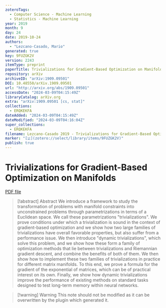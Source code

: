 ```yaml
---
zoteroTags:
  - Computer Science - Machine Learning
  - Statistics - Machine Learning
year: 2019
month: 9
day: 24
date: 2019-10-24
authors:
  - "Lezcano-Casado, Mario"
generated: true
key: 9FUZGK2V
version: 2243
itemType: preprint
paperTitle: Trivializations for Gradient-Based Optimization on Manifolds
repository: arXiv
archiveID: "arXiv:1909.09501"
DOI: 10.48550/arXiv.1909.09501
url: "http://arxiv.org/abs/1909.09501"
accessDate: "2024-03-09T04:15:49Z"
libraryCatalog: arXiv.org
extra: "arXiv:1909.09501 [cs, stat]"
collections:
  - ERQKEKFA
dateAdded: "2024-03-09T04:15:49Z"
dateModified: "2024-03-09T04:16:04Z"
super_collections:
  - ERQKEKFA
filename: Lezcano-Casado 2019 - Trivializations for Gradient-Based Optimization on Manifolds.pdf
marker: "[🇿](zotero://select/library/items/9FUZGK2V)"
publish: true
---
```

# Trivializations for Gradient-Based Optimization on Manifolds

[PDF file](/Papers/PDFs/Lezcano-Casado%202019%20-%20Trivializations%20for%20Gradient-Based%20Optimization%20on%20Manifolds.pdf)

> [!abstract] Abstract
> We introduce a framework to study the transformation of problems with manifold constraints into unconstrained problems through parametrizations in terms of a Euclidean space. We call these parametrizations "trivializations". We prove conditions under which a trivialization is sound in the context of gradient-based optimization and we show how two large families of trivializations have overall favorable properties, but also suffer from a performance issue. We then introduce "dynamic trivializations", which solve this problem, and we show how these form a family of optimization methods that lie between trivializations and Riemannian gradient descent, and combine the benefits of both of them. We then show how to implement these two families of trivializations in practice for different matrix manifolds. To this end, we prove a formula for the gradient of the exponential of matrices, which can be of practical interest on its own. Finally, we show how dynamic trivializations improve the performance of existing methods on standard tasks designed to test long-term memory within neural networks.

>[!warning] Warning
> This note should not be modified as it can be overwritten by the plugin which generated it.

